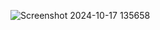 ![Screenshot 2024-10-17 135658](https://github.com/user-attachments/assets/f6a46593-c583-4d3e-934d-caaa17d97981)
